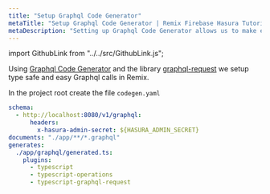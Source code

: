 ```yaml
---
title: "Setup Graphql Code Generator"
metaTitle: "Setup Graphql Code Generator | Remix Firebase Hasura Tutorial"
metaDescription: "Setting up Graphql Code Generator allows us to make easy GraphQL calls in Remix"
---
```


import GithubLink from "../../src/GithubLink.js";

<GithubLink link="https://github.com/hasura/learn-graphql/blob/master/tutorials/frontend/remix-firebase/app-final/codegen.yaml" text="codegen.yaml" />

Using [Graphql Code Generator](https://www.graphql-code-generator.com/) and the library [graphql-request](https://github.com/prisma-labs/graphql-request) we setup type safe and easy Graphql calls in Remix.

In the project root create the file `codegen.yaml`

```yaml
schema:
  - http://localhost:8080/v1/graphql:
      headers:
        x-hasura-admin-secret: ${HASURA_ADMIN_SECRET}
documents: "./app/**/*.graphql"
generates:
  ./app/graphql/generated.ts:
    plugins:
      - typescript
      - typescript-operations
      - typescript-graphql-request
```
